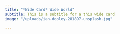 ```yaml
---
title: "*Wide Card* Wide World"
subtitle: This is a subtitle for a this wide card
image: "/uploads/ian-dooley-281897-unsplash.jpg"

---
```


